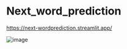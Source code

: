 # Next_word_prediction

https://next-wordprediction.streamlit.app/

![image](https://github.com/user-attachments/assets/70ab9d25-805d-44b2-8627-b19376c5fb0b)
